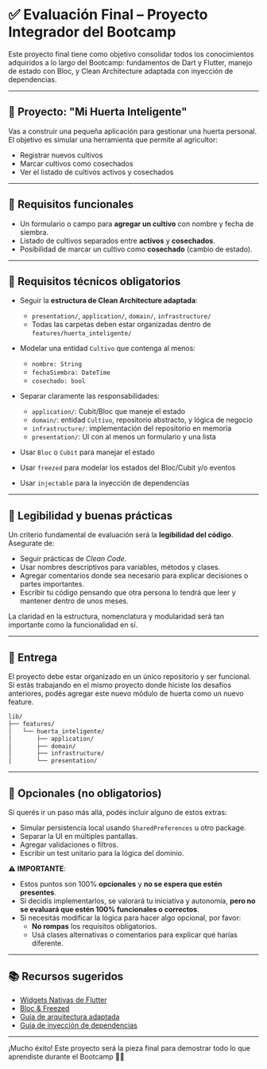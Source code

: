 # ✅ Evaluación Final – Proyecto Integrador del Bootcamp

Este proyecto final tiene como objetivo consolidar todos los conocimientos adquiridos a lo largo del
Bootcamp: fundamentos de Dart y Flutter, manejo de estado con Bloc, y Clean Architecture adaptada
con inyección de dependencias.

---

## 🌱 Proyecto: "Mi Huerta Inteligente"

Vas a construir una pequeña aplicación para gestionar una huerta personal. El objetivo es simular
una herramienta que permite al agricultor:

- Registrar nuevos cultivos
- Marcar cultivos como cosechados
- Ver el listado de cultivos activos y cosechados

---

## 🎯 Requisitos funcionales

- Un formulario o campo para **agregar un cultivo** con nombre y fecha de siembra.
- Listado de cultivos separados entre **activos** y **cosechados**.
- Posibilidad de marcar un cultivo como **cosechado** (cambio de estado).

---

## 🧱 Requisitos técnicos obligatorios

- Seguir la **estructura de Clean Architecture adaptada**:
  - `presentation/`, `application/`, `domain/`, `infrastructure/`
  - Todas las carpetas deben estar organizadas dentro de `features/huerta_inteligente/`

- Modelar una entidad `Cultivo` que contenga al menos:
  - `nombre: String`
  - `fechaSiembra: DateTime`
  - `cosechado: bool`

- Separar claramente las responsabilidades:
  - `application/`: Cubit/Bloc que maneje el estado
  - `domain/`: entidad `Cultivo`, repositorio abstracto, y lógica de negocio
  - `infrastructure/`: implementación del repositorio en memoria
  - `presentation/`: UI con al menos un formulario y una lista

- Usar `Bloc` o `Cubit` para manejar el estado
- Usar `freezed` para modelar los estados del Bloc/Cubit y/o eventos
- Usar `injectable` para la inyección de dependencias

---

## 📐 Legibilidad y buenas prácticas

Un criterio fundamental de evaluación será la **legibilidad del código**. Asegurate de:

- Seguir prácticas de *Clean Code*.
- Usar nombres descriptivos para variables, métodos y clases.
- Agregar comentarios donde sea necesario para explicar decisiones o partes importantes.
- Escribir tu código pensando que otra persona lo tendrá que leer y mantener dentro de unos meses.

La claridad en la estructura, nomenclatura y modularidad será tan importante como la funcionalidad
en sí.

---

## 🧪 Entrega

El proyecto debe estar organizado en un único repositorio y ser funcional. Si estás trabajando en el
mismo proyecto donde hiciste los desafíos anteriores, podés agregar este nuevo módulo de huerta como
un nuevo feature.

```bash
lib/
├── features/
│   └── huerta_inteligente/
│       ├── application/
│       ├── domain/
│       ├── infrastructure/
│       └── presentation/
```

---

## 🧠 Opcionales (no obligatorios)

Si querés ir un paso más allá, podés incluir alguno de estos extras:

- Simular persistencia local usando `SharedPreferences` u otro package.
- Separar la UI en múltiples pantallas.
- Agregar validaciones o filtros.
- Escribir un test unitario para la lógica del dominio.

⚠️ **IMPORTANTE**:
- Estos puntos son 100% **opcionales** y **no se espera que estén presentes**.
- Si decidís implementarlos, se valorará tu iniciativa y autonomía, **pero no se evaluará que estén
  100% funcionales o correctos**.
- Si necesitás modificar la lógica para hacer algo opcional, por favor:
  - **No rompas** los requisitos obligatorios.
  - Usá clases alternativas o comentarios para explicar qué harías diferente.

---

## 📚 Recursos sugeridos

- [Widgets Nativas de Flutter](https://docs.flutter.dev/ui/widgets/material)
- [Bloc & Freezed](../fase2_bloc_y_stage_managment/03_freezed_y_buenas_practicas/README.md)
- [Guía de arquitectura adaptada](../fase3_clean_architecture/02_baqueano_app_architecture/README.md)
- [Guía de inyección de dependencias](../fase3_clean_architecture/03_dependency_injection/README.md)

---

¡Mucho éxito! Este proyecto será la pieza final para demostrar todo lo que aprendiste durante el
Bootcamp 🚜✨
